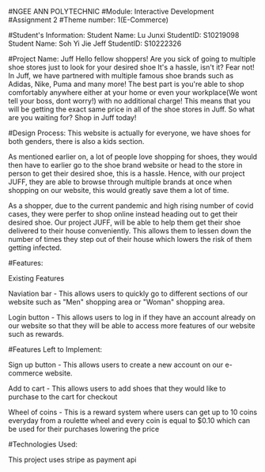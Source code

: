#NGEE ANN POLYTECHNIC
#Module: Interactive Development
#Assignment 2
#Theme number: 1(E-Commerce)


#Student's Information:
Student Name: Lu Junxi
StudentID: S10219098
Student Name: Soh Yi Jie Jeff
StudentID: S10222326

#Project Name: Juff
Hello fellow shoppers! Are you sick of going to multiple shoe stores just to look for your desired shoe
It's a hassle, isn't it? Fear not! In Juff, we have partnered with multiple famous shoe brands such as
Adidas, Nike, Puma and many more!  The best part is you're able to shop comfortably anywhere either at
your home or even your workplace(We wont tell your boss, dont worry!) with no additional charge! This
means that you will be getting the exact same price in all of the shoe stores in Juff. So what are you
waiting for? Shop in Juff today!

#Design Process:
This website is actually for everyone, we have shoes for both genders, there is also a kids section.

As mentioned earlier on, a lot of people love shopping for shoes, they would then have to earlier go to
the shoe brand website or head to the store in person to get their desired shoe, this is a hassle.
Hence, with our project JUFF, they are able to browse through multiple brands at once when shopping on
our website, this would greatly save them a lot of time.

As a shopper, due to the current pandemic and high rising number of covid cases, they were perfer to
shop online instead heading out to get their desired shoe. Our project JUFF, will be able to help them get their shoe delivered to their house conveniently. This allows them to lessen down the number of times they step out of their house which lowers the risk of them getting infected.

#Features:

Existing Features

Naviation  bar - This allows users to quickly go to different sections of our website such as "Men" shopping area or "Woman" shopping area.

Login button - This allows users to log in if they have an account already on our website so that they will be able to access more features of our website such as rewards.

#Features Left to Implement:

Sign up button - This allows users to create a new account on our e-commerce website.

Add to cart - This allows users to add shoes that they would like to purchase to the cart for checkout

Wheel of coins - This is a reward system where users can get up to 10 coins everyday from a roulette wheel and every coin is equal to $0.10 which can be used for their purchases lowering the price

#Technologies Used:

This project uses stripe as payment api

